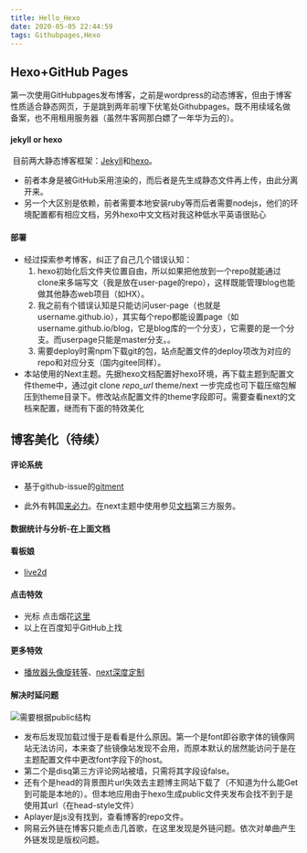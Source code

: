 ```yaml
---
title: Hello_Hexo
date: 2020-05-05 22:44:59
tags: Githubpages,Hexo
---
```


## Hexo+GitHub Pages

第一次使用GitHubpages发布博客，之前是wordpress的动态博客，但由于博客性质适合静态网页，于是跳到两年前埋下伏笔处Githubpages。既不用续域名做备案，也不用租用服务器（虽然牛客网那白嫖了一年华为云的）。

#### jekyll or hexo

​	目前两大静态博客框架：[Jekyll](jekyllcn.com)和[hexo](heox.io)。

- 前者本身是被GitHub采用渲染的，而后者是先生成静态文件再上传，由此分离开来。
- 另一个大区别是依赖，前者需要本地安装ruby等而后者需要nodejs，他们的环境配置都有相应文档，另外hexo中文文档对我这种低水平英语很贴心

#### 部署

- 经过探索参考博客，纠正了自己几个错误认知：
  1. hexo初始化后文件夹位置自由，所以如果把他放到一个repo就能通过clone来多端写文（我是放在user-page的repo），这样既能管理blog也能做其他静态web项目（如HX）。
  2. 我之前有个错误认知是只能访问user-page（也就是username.github.io），其实每个repo都能设置page（如username.github.io/blog，它是blog库的一个分支），它需要的是一个分支。而userpage只能是master分支。。
  3. 需要deploy时需npm下载git的包，站点配置文件的deploy项改为对应的repo和对应分支（国内gitee同样）。
- 本站使用的Next主题。先据hexo文档配置好hexo环境，再下载主题到配置文件theme中，通过git clone _repo_url_  theme/next 一步完成也可下载压缩包解压到theme目录下。修改站点配置文件的theme字段即可。需要查看next的文档来配置，继而有下面的特效美化 

## 博客美化（待续）

#### 评论系统

- 基于github-issue的[gitment](<https://imsun.net/posts/gitment-introduction/>)

- 此外有韩国[来必力](livere.com)。在next主题中使用参见[文档](<http://theme-next.iissnan.com/third-party-services.html>)第三方服务。

#### 数据统计与分析-在上面文档

#### 看板娘

- [live2d](<https://www.cnblogs.com/ButterflyEffect/p/10839613.html>)

#### 点击特效

- 光标 点击烟花[这里](<https://www.cnblogs.com/axqa/p/11537599.html>)
- 以上在百度知乎GitHub上找

#### 更多特效

- [播放器头像旋转等](<https://blog.csdn.net/u011475210/article/details/79023429#comments>)、[next深度定制](<https://blog.csdn.net/weixin_43738731/article/details/85843474>)

#### 解决时延问题

![需要根据public结构](https://kivid.github.io/blog/image/解决时延.png)

- 发布后发现加载过慢于是看看是什么原因。第一个是font即谷歌字体的镜像网站无法访问，本来查了些镜像站发现不会用，而原本默认的居然能访问于是在主题配置文件中更改font字段下的host。
- 第二个是disq第三方评论网站被墙，只需将其字段设false。
- 还有个是head的背景图片url失效去主题博主网站下载了（不知道为什么能Get到可能是本地的）。但本地应用由于hexo生成public文件夹发布会找不到于是使用其url（在head-style文件）
- Aplayer是js没有找到，查看博客的repo文件。
- 网易云外链在博客只能点击几首歌，在这里发现是外链问题。依次对单曲产生外链发现是版权问题。